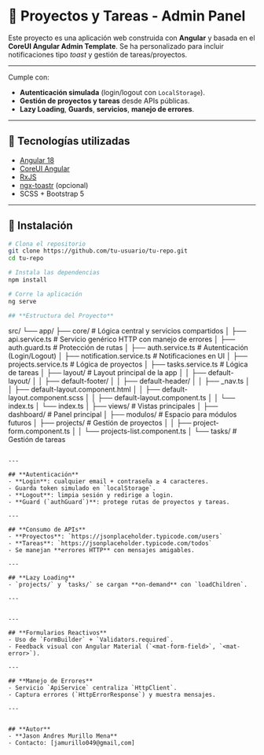 # 🧩 Proyectos y Tareas - Admin Panel

Este proyecto es una aplicación web construida con **Angular** y basada en el **CoreUI Angular Admin Template**. Se ha personalizado para incluir notificaciones tipo _toast_ y gestión de tareas/proyectos.

---
Cumple con:
- **Autenticación simulada** (login/logout con `LocalStorage`).
- **Gestión de proyectos y tareas** desde APIs públicas.
- **Lazy Loading**, **Guards**, **servicios**, **manejo de errores**.
----

## 🚀 Tecnologías utilizadas

- [Angular 18](https://angular.io/)
- [CoreUI Angular](https://coreui.io/angular/)
- [RxJS](https://rxjs.dev/)
- [ngx-toastr](https://www.npmjs.com/package/ngx-toastr) (opcional)
- SCSS + Bootstrap 5

---

## 🔧 Instalación

```bash
# Clona el repositorio
git clone https://github.com/tu-usuario/tu-repo.git
cd tu-repo

# Instala las dependencias
npm install

# Corre la aplicación
ng serve

## **Estructura del Proyecto**
```
src/
└── app/
    ├── core/                     # Lógica central y servicios compartidos
    │   ├── api.service.ts        # Servicio genérico HTTP con manejo de errores
    │   ├── auth.guard.ts         # Protección de rutas
    │   ├── auth.service.ts       # Autenticación (Login/Logout)
    │   ├── notification.service.ts # Notificaciones en UI
    │   ├── projects.service.ts   # Lógica de proyectos
    │   ├── tasks.service.ts      # Lógica de tareas
    │   ├── layout/               # Layout principal de la app
    │   │   ├── default-layout/
    │   │   ├── default-footer/
    │   │   ├── default-header/
    │   │   ├── _nav.ts
    │   │   ├── default-layout.component.html
    │   │   ├── default-layout.component.scss
    │   │   ├── default-layout.component.ts
    │   │   └── index.ts
    │   └── index.ts
    │
    ├── views/                    # Vistas principales
    │   ├── dashboard/           # Panel principal
    │   ├── modulos/             # Espacio para módulos futuros
    │   ├── projects/            # Gestión de proyectos
    │   │   ├── project-form.component.ts
    │   │   └── projects-list.component.ts
    │   └── tasks/               # Gestión de tareas
```

---

## **Autenticación**
- **Login**: cualquier email + contraseña ≥ 4 caracteres.
- Guarda token simulado en `localStorage`.
- **Logout**: limpia sesión y redirige a login.
- **Guard (`authGuard`)**: protege rutas de proyectos y tareas.

---

## **Consumo de APIs**
- **Proyectos**: `https://jsonplaceholder.typicode.com/users`
- **Tareas**: `https://jsonplaceholder.typicode.com/todos`
- Se manejan **errores HTTP** con mensajes amigables.

---

## **Lazy Loading**
- `projects/` y `tasks/` se cargan **on-demand** con `loadChildren`.

---


---

## **Formularios Reactivos**
- Uso de `FormBuilder` + `Validators.required`.
- Feedback visual con Angular Material (`<mat-form-field>`, `<mat-error>`).

---

## **Manejo de Errores**
- Servicio `ApiService` centraliza `HttpClient`.
- Captura errores (`HttpErrorResponse`) y muestra mensajes.

---


## **Autor**
- **Jason Andres Murillo Mena**
- Contacto: [jamurillo049@gmail,com]
